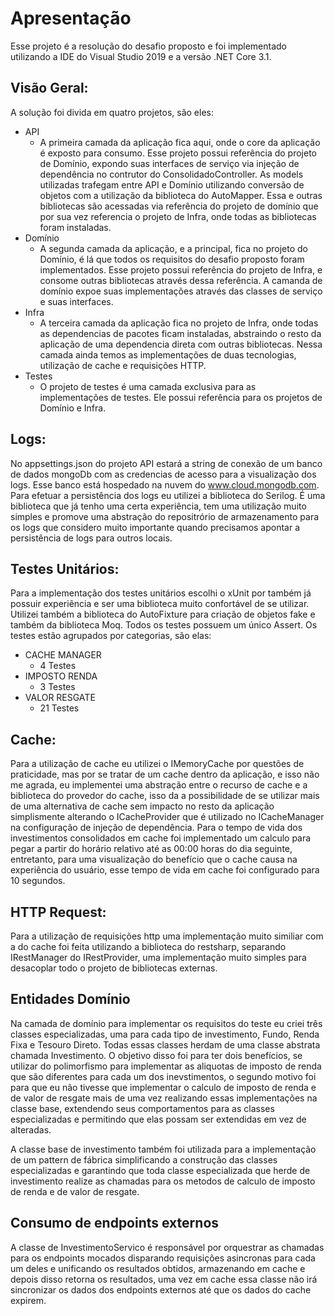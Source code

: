 Apresentação
=====================
Esse projeto é a resolução do desafio proposto e foi implementado utilizando a IDE do Visual Studio 2019 e a versão .NET Core 3.1.

## Visão Geral:
A solução foi divida em quatro projetos, são eles:

- API
	- A primeira camada da aplicação fica aqui, onde o core da aplicação é exposto para consumo. Esse projeto possui referência do projeto de Domínio, expondo suas interfaces de serviço via injeção de dependência no contrutor do ConsolidadoController. As models utilizadas trafegam entre API e Domínio utilizando conversão de objetos com a utilização da biblioteca do AutoMapper. Essa e outras bibliotecas são acessadas via referência do projeto de domínio que por sua vez referencia o projeto de Infra, onde todas as bibliotecas foram instaladas.
- Domínio
	- A segunda camada da aplicação, e a principal, fica no projeto do Domínio, é lá que todos os requisitos do desafio proposto foram implementados. Esse projeto possui referência do projeto de Infra, e consome outras bibliotecas através dessa referência. A camanda de domínio expoe suas implementações através das classes de serviço e suas interfaces.
- Infra
	- A terceira camada da aplicação fica no projeto de Infra, onde todas as dependencias de pacotes ficam instaladas, abstraindo o resto da aplicação de uma dependencia direta com outras bibliotecas. Nessa camada ainda temos as implementações de duas tecnologias, utilização de cache e requisições HTTP.
- Testes
	- O projeto de testes é uma camada exclusiva para as implementações de testes. Ele possui referência para os projetos de Domínio e Infra.

## Logs:
No appsettings.json do projeto API estará a string de conexão de um banco de dados mongoDb com as credencias de acesso para a visualização dos logs. Esse banco está hospedado na nuvem do www.cloud.mongodb.com.
Para efetuar a persistência dos logs eu utilizei a biblioteca do Serilog. É uma biblioteca que já tenho uma certa experiência, tem uma utilização muito simples e promove uma abstração do repositrório de armazenamento para os logs que considero muito importante quando precisamos apontar a persistência de logs para outros locais.

## Testes Unitários:
Para a implementação dos testes unitários escolhi o xUnit por também já possuir experiência e ser uma biblioteca muito confortável de se utilizar. Utilizei também a biblioteca do AutoFixture para criação de objetos fake e também da biblioteca Moq. Todos os testes possuem um único Assert.
Os testes estão agrupados por categorias, são elas:

- CACHE MANAGER
    - 4 Testes 
- IMPOSTO RENDA
    - 3 Testes 
- VALOR RESGATE
    - 21 Testes

## Cache:
Para a utilização de cache eu utilizei o IMemoryCache por questões de praticidade, mas por se tratar de um cache dentro da aplicação, e isso não me agrada, eu implementei uma abstração entre o recurso de cache e a biblioteca do provedor do cache, isso da a possibilidade de se utilizar mais de uma alternativa de cache sem impacto no resto da aplicação simplismente alterando o ICacheProvider que é utilizado no ICacheManager na configuração de injeção de dependência.
Para o tempo de vida dos investimentos consolidados em cache foi implementado um calculo para pegar a partir do horário relativo até as 00:00 horas do dia seguinte, entretanto, para uma visualização do benefício que o cache causa na experiência do usuário, esse tempo de vida em cache foi configurado para 10 segundos.

## HTTP Request:
Para a utilização de requisições http uma implementação muito similiar com a do cache foi feita utilizando a biblioteca do restsharp, separando IRestManager do IRestProvider, uma implementação muito simples para desacoplar todo o projeto de bibliotecas externas.

## Entidades Domínio
Na camada de domínio para implementar os requisitos do teste eu criei três classes especializadas, uma para cada tipo de investimento, Fundo, Renda Fixa e Tesouro Direto. Todas essas classes herdam de uma classe abstrata chamada Investimento. O objetivo disso foi para ter dois benefícios, se utilizar do polimorfismo para implementar as aliquotas de imposto de renda que são diferentes para cada um dos inevstimentos, o segundo motivo foi para que eu não tivesse que implementar o calculo de imposto de renda e de valor de resgate mais de uma vez realizando essas implementações na classe base, extendendo seus comportamentos para as classes especializadas e permitindo que elas possam ser extendidas em vez de alteradas.

A classe base de investimento também foi utilizada para a implementação de um pattern de fábrica simplificando a construção das classes especializadas e garantindo que toda classe especializada que herde de investimento realize as chamadas para os metodos de calculo de imposto de renda e de valor de resgate.

## Consumo de endpoints externos
A classe de InvestimentoServico é responsável por orquestrar as chamadas para os endpoints mocados disparando requisições asincronas para cada um deles e unificando os resultados obtidos, armazenando em cache e depois disso retorna os resultados, uma vez em cache essa classe não irá sincronizar os dados dos endpoints externos até que os dados do cache expirem.
